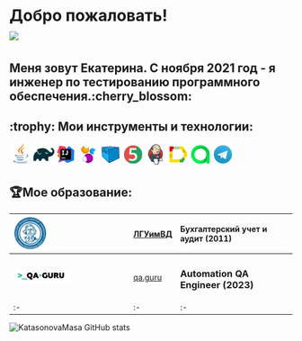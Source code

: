 <h1>Добро пожаловать!</br> <img src="https://github.com/blackcater/blackcater/raw/main/images/Hi.gif" height="32"/></h1>
<h2>Меня зовут Екатерина. С ноября 2021 год - я инженер по тестированию программного обеспечения.:cherry_blossom:</h2>
<h2> :trophy:  Мои инструменты и технологии:</h2>

![This is an image](icons/Java.png)![This is an image](icons/Gradle.png)![This is an image](icons/Intelij_IDEA.png)![This is an image](icons/Selenide.png)![This is an image](icons/Selenoid.png)![This is an image](icons/JUnit5.png)![This is an image](icons/Jenkins.png)![This is an image](icons/Allure_Report.png)![This is an image](icons/AllureTestOps.png)![This is an image](icons/Telegram.png)</br>
## :trophy:Мое образование:

|<img width="30%" title="Northwest Public Service Academy" src="icons/un_images.jpg">|[ЛГУимВД](http://dahluniver.ru/)| Бухгалтерский учет и аудит (2011)|
|:-|:-|:-|
|<img width="50%" title="QAGuru.png" src="icons/qa-guru80.png">|[qa.guru](https://qa.guru)|<h3>Automation QA Engineer (2023)</h3>
|:-|:-|:-|

![KatasonovaMasa GitHub stats](https://github-readme-stats.vercel.app/api?username=KatasonovaMasa)
